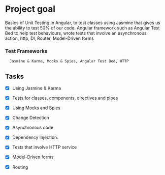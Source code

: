 # Project goal

Basics of Unit Testing in Angular, to test classes using Jasmine that gives us the ability to test 50% of our code. Angular framework such as Angular Test Bed to help test behaviours, wrote tests that involve an asynchronous action, http, DI, Router, Model-Driven forms

### Test Frameworks

```
  Jasmine & Karma, Mocks & Spies, Angular Test Bed, HTTP           
```

## Tasks

- [x] Using Jasmine & Karma
- [x] Tests for classes, components, directives and pipes
- [x] Using Mocks and Spies
- [x] Change Detection
- [x] Asynchronous code
- [x] Dependency Injection.
- [x] Tests that involve HTTP service
- [x] Model-Driven forms 
- [x] Routing

